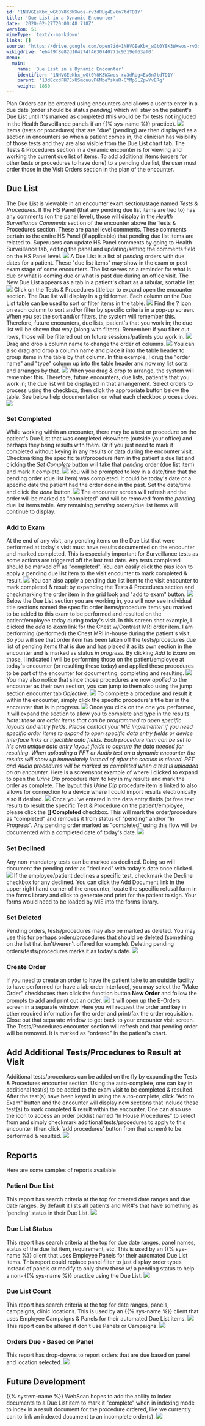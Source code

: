 ```yaml
---
id: '1NHVGEeKbx_wGt0Y8K3WXwos-rv3dRUg4Ev6n7tdTD1Y'
title: 'Due List in a Dynamic Encounter'
date: '2020-02-27T20:00:48.718Z'
version: 51
mimeType: 'text/x-markdown'
links: []
source: 'https://drive.google.com/open?id=1NHVGEeKbx_wGt0Y8K3WXwos-rv3dRUg4Ev6n7tdTD1Y'
wikigdrive: 'eb4f9f8e82d104274f4630740771c9319ef63af0'
menu:
  main:
    name: 'Due List in a Dynamic Encounter'
    identifier: '1NHVGEeKbx_wGt0Y8K3WXwos-rv3dRUg4Ev6n7tdTD1Y'
    parent: '13d8ccdFH7JxUSmcuuvP6MbeYsXaR-GYMpSLZpwYvERg'
    weight: 1850
---
```

Plan Orders can be entered using encounters and allows a user to enter in a due date (order should be status *pending)* which will stay on the patient's Due List until it's marked as completed (this would be for tests not included in the Health Surveillance panels if an {{% sys-name %}} practice).
![](due-list-in-a-dynamic-encounter.assets/100002010000036C00000198633C0F1504E53244.png)
Items (tests or procedures) that are "due" (pending) are then displayed as a section in encounters so when a patient comes in, the clinician has visibility of those tests and they are also visible from the Due List chart tab. The Tests & Procedures section in a dynamic encounter is for viewing and working the current due list of items. To add additional items (orders for other tests or procedures to have done) to a pending due list, the user must order those in the Visit Orders section in the plan of the encounter.

## Due List

The Due List is viewable in an encounter exam section/stage named *Tests & Procedures*.
If the HS Panel (that any pending due list items are tied to) has any comments (on the panel level), those will display in the *Health Surveillance Comments* section of the encounter above the Tests & Procedures section. These are panel level comments. These comments pertain to the entire HS Panel (if applicable) that pending due list items are related to. Superusers can update HS Panel comments by going to Health Surveillance tab, editing the panel and updating/setting the comments field on the HS Panel level.
![](due-list-in-a-dynamic-encounter.assets/1000000000000494000001EB163A8DA7853BC162.png)
A Due List is a list of *pending* orders with due dates for a patient. These "due list items" may show in the exam or post exam stage of some encounters. The list serves as a reminder for what is due or what is coming due or what is past due during an office visit. The New Due List appears as a tab in a patient's chart as a tabular, sortable list.
![](due-list-in-a-dynamic-encounter.assets/1000000000000494000001EBD30A3DA55F712D8F.png)
Click on the Tests & Procedures title bar to expand open the encounter section. The Due list will display in a grid format. Each column on the Due List table can be used to sort or filter items in the table.
![](due-list-in-a-dynamic-encounter.assets/100002010000045E000000E617A9CC5D2CBAC057.png)
Find the ? icon on each column to sort and/or filter by specific criteria in a pop-up screen. When you set the sort and/or filters, the system will remember this. Therefore, future encounters, due lists, patient's that you work in; the due list will be shown that way (along with filters). Remember: if you filter out rows, those will be filtered out on future sessions/patients you work in.
![](due-list-in-a-dynamic-encounter.assets/1000020100000203000001962057AC87406EDCF1.png)
Drag and drop a column name to change the order of columns.
![](due-list-in-a-dynamic-encounter.assets/10000000000002BC00000064321E8FEE4B45D345.jpg)
You can also drag and drop a column name and place it into the table header to group items in the table by that column. In this example, I drug the "order name" and "type" column up into the table header and now my list sorts and arranges by that.
![](due-list-in-a-dynamic-encounter.assets/1000020100000470000000EB095534EF333FC0B6.png)
When you drag & drop to arrange, the system will remember this. Therefore, future encounters, due lists, patient's that you work in; the due list will be displayed in that arrangement.
Select orders to process using the checkbox, then click the appropriate button below the table. See below help documentation on what each checkbox process does.
![](due-list-in-a-dynamic-encounter.assets/100002010000045E000001091A1442F688FCFDE3.png)

### Set Completed

While working within an encounter, there may be a test or procedure on the patient's Due List that was completed elsewhere (outside your office) and perhaps they bring results with them. Or if you just need to mark it completed without keying in any results or data during the encounter visit. Checkmarking the specific test/procedure item in the patient's due list and clicking the *Set Complete* button will take that *pending* order (due list item) and mark it complete.
![](due-list-in-a-dynamic-encounter.assets/100002010000045E000001091C1C12922783FFB3.png)
You will be prompted to key in a date/time that the pending order (due list item) was completed. It could be today's date or a specific date the patient had the order done in the past. Set the date/time and click the *done* button.
![](due-list-in-a-dynamic-encounter.assets/10000201000001700000006C38BEE90AEB0576BB.png)
The encounter screen will refresh and the order will be marked as "completed" and will be removed from the *pending* due list items table. Any remaining *pending* orders/due list items will continue to display.

### Add to Exam

At the end of any visit, any pending items on the Due List that were performed at today's visit must have results documented on the encounter and marked completed. This is especially important for Surveillance tests as some actions are triggered off the last test date. Any tests completed should be marked off as "completed".
You can easily click the *plus* icon to apply a pending due list item to the visit encounter to mark completed & result.
![](due-list-in-a-dynamic-encounter.assets/100000000000035900000175BBDE0141C5BB9D4B.png)
You can also apply a pending due list item to the visit encounter to mark completed & result by expanding the Tests & Procedures section and checkmarking the order item in the grid look and "add to exam" button.
![](due-list-in-a-dynamic-encounter.assets/100002010000045E0000010952044EF22E43E1CC.png)
Below the Due List section you are working in, you will now see individual title sections named the specific order items/procedure items you marked to be added to this exam to be performed and resulted on the patient/employee today during today's visit.
In this screen shot example, I clicked the *add to exam* link for the Chest w/Contrast MRI order item. I am performing (performed) the Chest MRI in-house during the patient's visit. So you will see that order item has been taken off the tests/procedures due list of pending items that is due and has placed it as its own section in the encounter and is marked as status *in progress*. By clicking *Add to Exam* on those, I indicated I will be performing those on the patient/employee at today's encounter (or resulting these today) and applied those procedures to be part of the encounter for documenting, completing and resulting.
![](due-list-in-a-dynamic-encounter.assets/100002010000033A00000112AD29523B829A104C.png)
You may also notice that since those procedures are now *applied* to the encounter as their own section, you can jump to them also using the jump section encounter tab *Objective.*
![](due-list-in-a-dynamic-encounter.assets/10000201000001B8000000E553E48762B419F6DE.png)
To complete a procedure and result it within the encounter, simply click the specific procedure's title bar in the encounter that is in progress.
![](due-list-in-a-dynamic-encounter.assets/10000201000003520000017EAB8C8522685E520E.png)
Once you click on the one you performed, it will expand the section to allow you to complete and type in the results. *Note: these are order items that can be programmed to open specific layouts and entry fields. Please contact your MIE Implementer if you need specific order items to expand to open specific data entry fields or device interface links or injectible data fields.* *Each procedure item can be set to it's own unique data entry layout fields to capture the data needed for resulting*. *When uploading a PFT or Audio test on a dynamic encounter the results will show up immediately instead of after the section is closed. PFT and Audio procedures will be marked as completed when a test is uploaded on an encounter.*
Here is a screenshot example of where I clicked to expand to open the *Urine Dip* procedure item to key in my results and mark the order as complete. The layout this *Urine Dip* procedure item is linked to also allows for connection to a device where I could import results electronically also if desired.
![](due-list-in-a-dynamic-encounter.assets/10000201000003F7000001AD52709FED4EC1BFEA.png)
Once you've entered in the data entry fields (or free text result) to result the specific Test & Procedure on the patient/employee, please click the **[] Completed** checkbox. This will mark the order/procedure as "completed" and removes it from status of "pending" and/or "In Progress". Any pending order marked as "completed" using this flow will be documented with a completed date of today's date.
![](due-list-in-a-dynamic-encounter.assets/10000201000003190000018A2145B1B3F7D84B77.png)

### Set Declined

Any non-mandatory tests can be marked as declined. Doing so will document the pending order as "declined" with today's date once clicked.
![](due-list-in-a-dynamic-encounter.assets/100002010000045E000001098352CB51C775609C.png)
If the employee/patient declines a specific test, checkmark the Decline checkbox for any declined. You can click the Add Document link in the upper right hand corner of the encounter, locate the specific refusal form in the forms library and click to generate and print for the patient to sign. Your forms would need to be loaded by MIE into the forms library.

### Set Deleted

Pending orders, tests/procedures may also be marked as deleted. You may use this for perhaps orders/procedures that should be deleted (something on the list that isn't/weren't offered for example). Deleting pending orders/tests/procedures marks it as today's date.
![](due-list-in-a-dynamic-encounter.assets/100002010000045E0000010907EBEADE8A3CDB15.png)

### Create Order

If you need to create an order to have the patient take to an outside facility to have performed (or have a lab order interface), you may select the "Make Order" checkboxes then click the function button **New Order** and follow the prompts to add and print out an order.
![](due-list-in-a-dynamic-encounter.assets/100002010000045E000001091550C9D95DD79358.png)
It will open up the E-Orders screen in a separate window. Here you will request the order and key in other required information for the order and print/fax the order requisition. Close out that separate window to get back to your encounter visit screen. The Tests/Procedures encounter section will refresh and that pending order will be removed. It is marked as "ordered" in the patient's chart.

## Add Additional Tests/Procedures to Result at Visit

Additional tests/procedures can be added on the fly by expanding the Tests & Procedures encounter section. Using the auto-complete, one can key in additional test(s) to be added to the exam visit to be completed & resulted. After the test(s) have been keyed in using the auto-complete, click "Add to Exam" button and the encounter will display new sections that include those test(s) to mark completed & result within the encounter.
One can also use the icon to access an order picklist named "In House Procedures" to select from and simply checkmark additional tests/procedures to apply to this encounter (then click ‘add procedures' button from that screen) to be performed & resulted.
![](due-list-in-a-dynamic-encounter.assets/1000000000000273000000AE51DEC8EA12B42823.png)

## Reports

Here are some samples of reports available

### Patient Due List

This report has search criteria at the top for created date ranges and due date ranges. By default it lists all patients and MR#'s that have something as ‘pending' status in their Due List.
![](due-list-in-a-dynamic-encounter.assets/10000201000003BE000000D8ADB165638C486D28.png)

### Due List Status

This report has search criteria at the top for due date ranges, panel names, status of the due list item, requirement, etc. This is used by an {{% sys-name %}} client that uses Employee Panels for their automated Due List items. This report could replace panel filter to just display order types instead of panels or modify to only show those w/ a pending status to help a non- {{% sys-name %}} practice using the Due List.
![](due-list-in-a-dynamic-encounter.assets/10000201000004CA000000FB91F5BFE4B179A9A3.png)

### Due List Count

This report has search criteria at the top for date ranges, panels, campaigns, clinic locations. This is used by an {{% sys-name %}} client that uses Employee Campaigns & Panels for their automated Due List items.
![](due-list-in-a-dynamic-encounter.assets/100002010000049E00000168DD0B74ACC613F427.png)
This report can be altered if don't use Panels or Campaigns:
![](due-list-in-a-dynamic-encounter.assets/10000201000004940000012C2DC31DF8C8E25CB1.png)

### Orders Due - Based on Panel

This report has drop-downs to report orders that are due based on panel and location selected.
![](due-list-in-a-dynamic-encounter.assets/1000020100000421000000B95DE0C185F3CDB1D4.png)

## Future Development

{{% system-name %}} WebScan hopes to add the ability to index documents to a Due List item to mark it "complete" when in indexing mode to index in a result document for the procedure ordered, like we currently can to link an indexed document to an incomplete order(s).
![](due-list-in-a-dynamic-encounter.assets/10000201000001890000008ADF924AABAD63F024.png)
